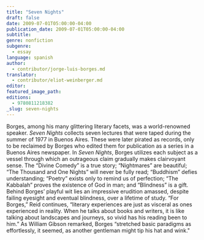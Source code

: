 ```yaml
---
title: "Seven Nights"
draft: false
date: 2009-07-01T05:00:00-04:00
publication_date: 2009-07-01T05:00:00-04:00
subtitle:
genre: nonfiction
subgenre:
  - essay
language: spanish
author:
  - contributor/jorge-luis-borges.md
translator:
  - contributor/eliot-weinberger.md
editor:
featured_image_path:
editions:
  - 9780811218382
_slug: seven-nights
---
```


Borges, among his many glittering literary facets, was a world-renowned speaker. _Seven Nights_ collects seven lectures that were taped during the summer of 1977 in Buenos Aires. These were later pirated as records, only to be reclaimed by Borges who edited them for publication as a series in a Buenos Aires newspaper. In _Seven Nights_, Borges utilizes each subject as a vessel through which an outrageous claim gradually makes clairvoyant sense. The “Divine Comedy” is a true story; “Nightmares” are beautiful; “The Thousand and One Nights” will never be fully read; “Buddhism” defies understanding; “Poetry” exists only to remind us of perfection; “The Kabbalah” proves the existence of God in man; and “Blindness” is a gift. Behind Borges’ playful wit lies an impressive erudition amassed, despite failing eyesight and eventual blindness, over a lifetime of study. “For Borges,” Reid continues, “literary experiences are just as visceral as ones experienced in reality. When he talks about books and writers, it is like talking about landscapes and journeys, so vivid has his reading been to him.” As William Gibson remarked, Borges “stretched basic paradigms as effortlessly, it seemed, as another gentleman might tip his hat and wink."

